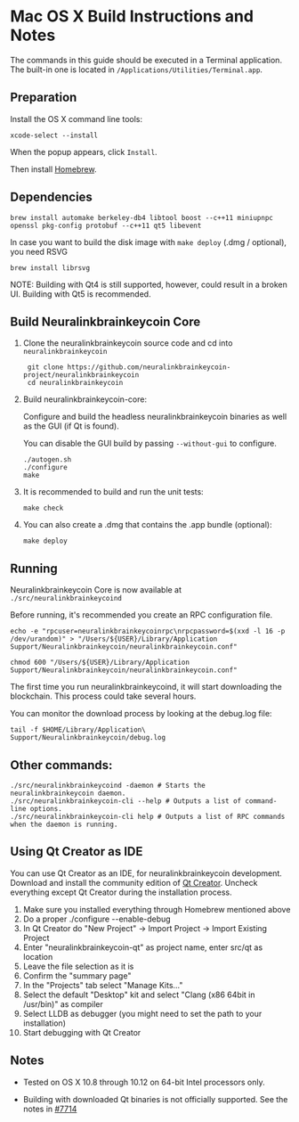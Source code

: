 Mac OS X Build Instructions and Notes
====================================
The commands in this guide should be executed in a Terminal application.
The built-in one is located in `/Applications/Utilities/Terminal.app`.

Preparation
-----------
Install the OS X command line tools:

`xcode-select --install`

When the popup appears, click `Install`.

Then install [Homebrew](http://brew.sh).

Dependencies
----------------------

    brew install automake berkeley-db4 libtool boost --c++11 miniupnpc openssl pkg-config protobuf --c++11 qt5 libevent

In case you want to build the disk image with `make deploy` (.dmg / optional), you need RSVG

    brew install librsvg

NOTE: Building with Qt4 is still supported, however, could result in a broken UI. Building with Qt5 is recommended.

Build Neuralinkbrainkeycoin Core
------------------------

1. Clone the neuralinkbrainkeycoin source code and cd into `neuralinkbrainkeycoin`

        git clone https://github.com/neuralinkbrainkeycoin-project/neuralinkbrainkeycoin
        cd neuralinkbrainkeycoin

2.  Build neuralinkbrainkeycoin-core:

    Configure and build the headless neuralinkbrainkeycoin binaries as well as the GUI (if Qt is found).

    You can disable the GUI build by passing `--without-gui` to configure.

        ./autogen.sh
        ./configure
        make

3.  It is recommended to build and run the unit tests:

        make check

4.  You can also create a .dmg that contains the .app bundle (optional):

        make deploy

Running
-------

Neuralinkbrainkeycoin Core is now available at `./src/neuralinkbrainkeycoind`

Before running, it's recommended you create an RPC configuration file.

    echo -e "rpcuser=neuralinkbrainkeycoinrpc\nrpcpassword=$(xxd -l 16 -p /dev/urandom)" > "/Users/${USER}/Library/Application Support/Neuralinkbrainkeycoin/neuralinkbrainkeycoin.conf"

    chmod 600 "/Users/${USER}/Library/Application Support/Neuralinkbrainkeycoin/neuralinkbrainkeycoin.conf"

The first time you run neuralinkbrainkeycoind, it will start downloading the blockchain. This process could take several hours.

You can monitor the download process by looking at the debug.log file:

    tail -f $HOME/Library/Application\ Support/Neuralinkbrainkeycoin/debug.log

Other commands:
-------

    ./src/neuralinkbrainkeycoind -daemon # Starts the neuralinkbrainkeycoin daemon.
    ./src/neuralinkbrainkeycoin-cli --help # Outputs a list of command-line options.
    ./src/neuralinkbrainkeycoin-cli help # Outputs a list of RPC commands when the daemon is running.

Using Qt Creator as IDE
------------------------
You can use Qt Creator as an IDE, for neuralinkbrainkeycoin development.
Download and install the community edition of [Qt Creator](https://www.qt.io/download/).
Uncheck everything except Qt Creator during the installation process.

1. Make sure you installed everything through Homebrew mentioned above
2. Do a proper ./configure --enable-debug
3. In Qt Creator do "New Project" -> Import Project -> Import Existing Project
4. Enter "neuralinkbrainkeycoin-qt" as project name, enter src/qt as location
5. Leave the file selection as it is
6. Confirm the "summary page"
7. In the "Projects" tab select "Manage Kits..."
8. Select the default "Desktop" kit and select "Clang (x86 64bit in /usr/bin)" as compiler
9. Select LLDB as debugger (you might need to set the path to your installation)
10. Start debugging with Qt Creator

Notes
-----

* Tested on OS X 10.8 through 10.12 on 64-bit Intel processors only.

* Building with downloaded Qt binaries is not officially supported. See the notes in [#7714](https://github.com/bitcoin/bitcoin/issues/7714)
